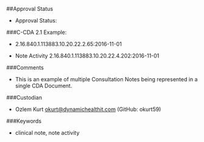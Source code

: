 ##Approval Status

* Approval Status: 


###C-CDA 2.1 Example:

* 2.16.840.1.113883.10.20.22.2.65:2016-11-01

* Note Activity 2.16.840.1.113883.10.20.22.4.202:2016-11-01


###Comments

* This is an example of multiple Consultation Notes being represented in a single CDA Document.

###Custodian

* Ozlem Kurt okurt@dynamichealthit.com (GitHub: okurt59)


###Keywords

* clinical note, note activity

